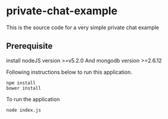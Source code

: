 # private-chat-example

This is the source code for a very simple private chat example


## Prerequisite
install nodeJS version >=v5.2.0
And mongodb version >=2.6.12


Following instructions below to run this application.

```shell
npm install
bower install
```
To run the application
```shell
node index.js
```


